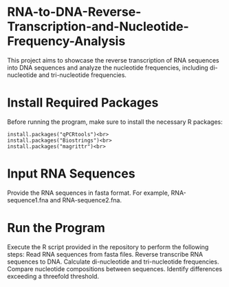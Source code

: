 # RNA-to-DNA-Reverse-Transcription-and-Nucleotide-Frequency-Analysis
This project aims to showcase the reverse transcription of  RNA sequences into DNA sequences and analyze the nucleotide frequencies, including di-nucleotide and tri-nucleotide frequencies.

# Install Required Packages
Before running the program, make sure to install the necessary R packages:<br>
```
install.packages("qPCRtools")<br>
install.packages("Biostrings")<br>
install.packages("magrittr")<br>
```

# Input RNA Sequences
Provide the RNA sequences in fasta format. For example, RNA-sequence1.fna and RNA-sequence2.fna.

# Run the Program
Execute the R script provided in the repository to perform the following steps:
Read RNA sequences from fasta files.
Reverse transcribe RNA sequences to DNA.
Calculate di-nucleotide and tri-nucleotide frequencies.
Compare nucleotide compositions between sequences.
Identify differences exceeding a threefold threshold.

